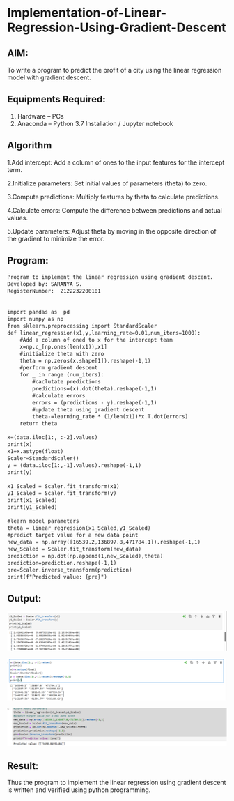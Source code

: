 # Implementation-of-Linear-Regression-Using-Gradient-Descent

## AIM:
To write a program to predict the profit of a city using the linear regression model with gradient descent.

## Equipments Required:
1. Hardware – PCs
2. Anaconda – Python 3.7 Installation / Jupyter notebook

## Algorithm
1.Add intercept: Add a column of ones to the input features for the intercept term.

2.Initialize parameters: Set initial values of parameters (theta) to zero.

3.Compute predictions: Multiply features by theta to calculate predictions.

4.Calculate errors: Compute the difference between predictions and actual values.

5.Update parameters: Adjust theta by moving in the opposite direction of the gradient to minimize the error.
## Program:
```
Program to implement the linear regression using gradient descent.
Developed by: SARANYA S.
RegisterNumber:  2122232200101


import pandas as  pd
import numpy as np
from sklearn.preprocessing import StandardScaler
def linear_regression(x1,y,learning_rate=0.01,num_iters=1000):
    #Add a column of oned to x for the intercept team
    x=np.c_[np.ones(len(x1)),x1]
    #initialize theta with zero
    theta = np.zeros(x.shape[1]).reshape(-1,1)
    #perform gradient descent
    for _ in range (num_iters):
        #caclutate predictions
        predictions=(x).dot(theta).reshape(-1,1)
        #calculate errors
        errors = (predictions - y).reshape(-1,1)
        #update theta using gradient descent
        theta-=learning_rate * (1/len(x1))*x.T.dot(errors)
    return theta

x=(data.iloc[1:, :-2].values)
print(x)
x1=x.astype(float)
Scaler=StandardScaler()
y = (data.iloc[1:,-1].values).reshape(-1,1)
print(y)

x1_Scaled = Scaler.fit_transform(x1)
y1_Scaled = Scaler.fit_transform(y)
print(x1_Scaled)
print(y1_Scaled)

#learn model parameters
theta = linear_regression(x1_Scaled,y1_Scaled)
#predict target value for a new data point
new_data = np.array([16539.2,136897.8,471784.1]).reshape(-1,1)
new_Scaled = Scaler.fit_transform(new_data)
prediction = np.dot(np.append(1,new_Scaled),theta)
prediction=prediction.reshape(-1,1)
pre=Scaler.inverse_transform(prediction)
print(f"Predicted value: {pre}")
```

## Output:

![alt text](i.png)


![alt text](<image copy.png>)


![alt text](image.png)


## Result:
Thus the program to implement the linear regression using gradient descent is written and verified using python programming.

